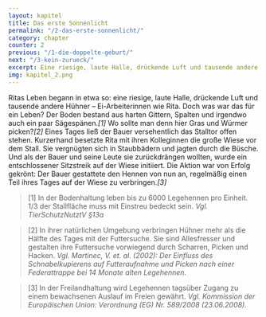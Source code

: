 ```yaml
---
layout: kapitel
title: Das erste Sonnenlicht
permalink: "/2-das-erste-sonnenlicht/"
category: chapter
counter: 2
previous: "/1-die-doppelte-geburt/"
next: "/3-kein-zurueck/"
excerpt: Eine riesige, laute Halle, drückende Luft und tausende andere Hühner; so begann Ritas Leben ...
img: kapitel_2.png
---
```


Ritas Leben begann in etwa so: eine riesige, laute Halle, drückende Luft und tausende andere Hühner – Ei-Arbeiterinnen wie Rita. Doch was war das für ein Leben? Der Boden bestand aus harten Gittern, Spalten und irgendwo auch ein paar Sägespänen._[1]_ Wo sollte man denn hier Gras und Würmer picken?_[2]_ Eines Tages ließ der Bauer versehentlich das Stalltor offen stehen. Kurzerhand besetzte Rita mit ihren Kolleginnen die große Wiese vor dem Stall. Sie vergnügten sich in Staubbädern und jagten durch die Büsche. Und als der Bauer und seine Leute sie zurückdrängen wollten, wurde ein entschlossener Sitzstreik auf der Wiese initiiert. Die Aktion war von Erfolg gekrönt: Der Bauer gestattete den Hennen von nun an, regelmäßig einen Teil ihres Tages auf der Wiese zu verbringen._[3]_

> [1] In der Bodenhaltung leben bis zu 6000 Legehennen pro Einheit. 1/3 der Stallfläche muss mit Einstreu bedeckt sein.
_Vgl. TierSchutzNutztV §13a_

> [2] In ihrer natürlichen Umgebung verbringen Hühner mehr als die Hälfte des Tages mit der Futtersuche. Sie sind Allesfresser und gestalten ihre Futtersuche vorwiegend durch Scharren, Picken und Hacken.
_Vgl. Martinec, V. et. al. (2002): Der Einfluss des Schnabelkupierens auf Futteraufnahme und Picken nach einer Federattrappe bei 14 Monate alten Legehennen._

> [3] In der Freilandhaltung wird Legehennen tagsüber Zugang zu einem bewachsenen Auslauf im Freien gewährt.
_Vgl. Kommission der Europäischen Union: Verordnung (EG) Nr. 589/2008 (23.06.2008)._
